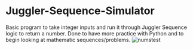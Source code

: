 # Juggler-Sequence-Simulator
Basic program to take integer inputs and run it through Juggler Sequence logic to return a number. Done to have more practice with Python and to begin looking at mathematic sequences/problems.
![numstest](https://user-images.githubusercontent.com/101021060/171780545-6b225341-7946-477c-80f0-7fdcaaf88afa.png)
